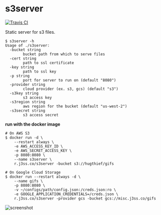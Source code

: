 s3server
========

[![Travis CI](https://travis-ci.org/jessfraz/s3server.svg?branch=master)](https://travis-ci.org/jessfraz/s3server)

Static server for s3 files.

```console
$ s3server -h
Usage of ./s3server:
  -bucket string
    	bucket path from which to serve files
  -cert string
    	path to ssl certificate
  -key string
    	path to ssl key
  -p string
    	port for server to run on (default "8080")
  -provider string
    	cloud provider (ex. s3, gcs) (default "s3")
  -s3key string
    	s3 access key
  -s3region string
    	aws region for the bucket (default "us-west-2")
  -s3secret string
    	s3 access secret
```

**run with the docker image**

```console
# On AWS S3
$ docker run -d \
    --restart always \
    -e AWS_ACCESS_KEY_ID \
    -e AWS_SECRET_ACCESS_KEY \
    -p 8080:8080 \
    --name s3server \
    r.j3ss.co/s3server -bucket s3://hugthief/gifs

# On Google Cloud Storage
$ docker run --restart always -d \
    --name gifs \
    -p 8080:8080 \
    -v ~/configs/path/config.json:/creds.json:ro \
    -e GOOGLE_APPLICATION_CREDENTIALS=/creds.json \
    r.j3ss.co/s3server -provider gcs -bucket gcs://misc.j3ss.co/gifs
```

![screenshot](screenshot.png)
